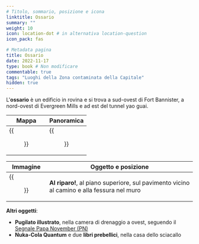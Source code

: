 ```yaml
---
# Titolo, sommario, posizione e icona
linktitle: Ossario
summary: ""
weight: 10
icon: location-dot # in alternativa location-question
icon_pack: fas

# Metadata pagina
title: Ossario
date: 2022-11-17
type: book # Non modificare
commentable: true
tags: "Luoghi della Zona contaminata della Capitale"
hidden: true
---
```


<div class="fo3">


L'**ossario** è un edificio in rovina e si trova a sud-ovest di Fort Bannister, a nord-ovest di Evergreen Mills e ad est del tunnel yao guai. 

| Mappa                                     | Panoramica                            |
| ----------------------------------------- | ------------------------------------- |
| {{<figure src="fo3/Charnel_House_loc.webp">}} | {{<figure src="fo3/Charnel_House.webp">}} |

| Immagine                                             | Oggetto e posizione                                                                        |
| ---------------------------------------------------- | ------------------------------------------------------------------------------------------ |
| {{<figure src="fo3/Charnel_House_Duck_and_Cover.webp">}} | **Al riparo!**, al piano superiore, sul pavimento vicino al camino e alla fessura nel muro |

**Altri oggetti**:
- **Pugilato illustrato**, nella camera di drenaggio a ovest, seguendo il [Segnale Papa November (PN)](../camere-di-drenaggio)
- **Nuka-Cola Quantum** e due **libri prebellici**, nella casa dello sciacallo

</div>